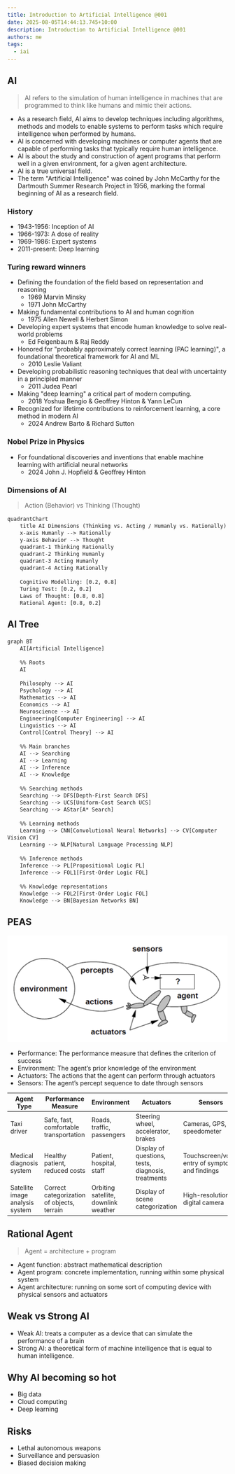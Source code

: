 ```yaml
---
title: Introduction to Artificial Intelligence @001
date: 2025-08-05T14:44:13.745+10:00
description: Introduction to Artificial Intelligence @001
authors: me
tags:
  - iai
---
```


## AI

> AI refers to the simulation of human intelligence in machines that are programmed to think like humans and mimic their actions.

- As a research field, AI aims to develop techniques including algorithms, methods and models to enable systems to perform tasks which require intelligence when performed by humans.
- AI is concerned with developing machines or computer agents that are capable of performing tasks that typically require human intelligence.
- AI is about the study and construction of agent programs that perform well in a given environment, for a given agent architecture.
- AI is a true universal field.
- The term "Artificial Intelligence" was coined by John McCarthy for the Dartmouth Summer Research Project in 1956, marking the formal beginning of AI as a research field.

### History

- 1943-1956: Inception of AI
- 1966-1973: A dose of reality
- 1969-1986: Expert systems
- 2011-present: Deep learning

### Turing reward winners

- Defining the foundation of the field based on representation and reasoning
  - 1969 Marvin Minsky
  - 1971 John McCarthy
- Making fundamental contributions to AI and human cognition
  - 1975 Allen Newell & Herbert Simon
- Developing expert systems that encode human knowledge to solve real-world problems
  - Ed Feigenbaum & Raj Reddy
- Honored for "probably approximately correct learning (PAC learning)", a foundational theoretical framework for AI and ML
  - 2010 Leslie Valiant
- Developing probabilistic reasoning techniques that deal with uncertainty in a principled manner
  - 2011 Judea Pearl
- Making "deep learning" a critical part of modern computing.
  - 2018 Yoshua Bengio & Geoffrey Hinton & Yann LeCun
- Recognized for lifetime contributions to reinforcement learning, a core method in modern AI
  - 2024 Andrew Barto & Richard Sutton

### Nobel Prize in Physics

- For foundational discoveries and inventions that enable machine learning with artificial neural networks
  - 2024 John J. Hopfield & Geoffrey Hinton

### Dimensions of AI

> Action (Behavior) vs Thinking (Thought)

```mermaid
quadrantChart
    title AI Dimensions (Thinking vs. Acting / Humanly vs. Rationally)
    x-axis Humanly --> Rationally
    y-axis Behavior --> Thought
    quadrant-1 Thinking Rationally
    quadrant-2 Thinking Humanly
    quadrant-3 Acting Humanly
    quadrant-4 Acting Rationally

    Cognitive Modelling: [0.2, 0.8]
    Turing Test: [0.2, 0.2]
    Laws of Thought: [0.8, 0.8]
    Rational Agent: [0.8, 0.2]
```

## AI Tree

```mermaid
graph BT
    AI[Artificial Intelligence]

    %% Roots
    AI

    Philosophy --> AI
    Psychology --> AI
    Mathematics --> AI
    Economics --> AI
    Neuroscience --> AI
    Engineering[Computer Engineering] --> AI
    Linguistics --> AI
    Control[Control Theory] --> AI

    %% Main branches
    AI --> Searching
    AI --> Learning
    AI --> Inference
    AI --> Knowledge

    %% Searching methods
    Searching --> DFS[Depth-First Search DFS]
    Searching --> UCS[Uniform-Cost Search UCS]
    Searching --> AStar[A* Search]

    %% Learning methods
    Learning --> CNN[Convolutional Neural Networks] --> CV[Computer Vision CV]
    Learning --> NLP[Natural Language Processing NLP]

    %% Inference methods
    Inference --> PL[Propositional Logic PL]
    Inference --> FOL1[First-Order Logic FOL]

    %% Knowledge representations
    Knowledge --> FOL2[First-Order Logic FOL]
    Knowledge --> BN[Bayesian Networks BN]
```

## PEAS

![PEAS](./peas.png)

- Performance: The performance measure that defines the criterion of success
- Environment: The agent’s prior knowledge of the environment
- Actuators: The actions that the agent can perform through actuators
- Sensors: The agent’s percept sequence to date through sensors

| Agent Type | Performance Measure | Environment | Actuators | Sensors |
| --- | --- | --- | --- | --- |
| Taxi driver | Safe, fast, comfortable transportation | Roads, traffic, passengers | Steering wheel, accelerator, brakes | Cameras, GPS, speedometer |
| Medical diagnosis system | Healthy patient, reduced costs | Patient, hospital, staff | Display of questions, tests, diagnosis, treatments | Touchscreen/voice entry of symptoms and findings |
| Satellite image analysis system | Correct categorization of objects, terrain | Orbiting satellite, downlink weather | Display of scene categorization | High-resolution digital camera |

## Rational Agent

> Agent = architecture + program

- Agent function: abstract mathematical description
- Agent program: concrete implementation, running within some physical system
- Agent architecture: running on some sort of computing device with physical sensors and actuators

## Weak vs Strong AI

- Weak AI: treats a computer as a device that can simulate the performance of a brain
- Strong AI: a theoretical form of machine intelligence that is equal to human intelligence.

## Why AI becoming so hot

- Big data
- Cloud computing
- Deep learning

## Risks

- Lethal autonomous weapons
- Surveillance and persuasion
- Biased decision making
